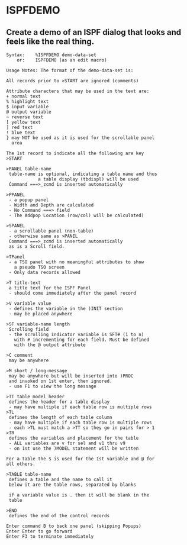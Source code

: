 # ISPFDEMO
## Create a demo of an ISPF dialog that looks and feels like the real thing.

    Syntax:    %ISPFDEMO demo-data-set
        or:    ISPFDEMO (as an edit macro)

    Usage Notes: The format of the demo-data-set is:

    All records prior to >START are ignored (comments)

    Attribute characters that may be used in the text are:
    + normal text
    % highlight text
    $ input variable
    @ output variable
    ~ reverse text
    [ yellow text
    ] red text
    ! blue text
    } may NOT be used as it is used for the scrollable panel
      area

    The 1st record to indicate all the following are key
    >START

    >PANEL table-name
     table-name is optional, indicating a table name and thus
                a table display (tbdispl) will be used
     Command ===>_zcmd is inserted automatically

    >PPANEL
     - a popup panel
     - Width and Depth are calculated
     - No Command ===> field
     - The Addpop Location (row/col) will be calculated)

    >SPANEL
     - a scrollable panel (non-table)
     - otherwise same as >PANEL
     Command ===>_zcmd is inserted automatically
     as is a Scroll field.

    >TPanel
     - a TSO panel with no meaningful attributes to show
       a pseudo TSO screen
     - Only data records allowed

    >T title-text
     a title text for the ISPF Panel
     - should come immediately after the panel record

    >V variable value
     - defines the variable in the )INIT section
     - may be placed anywhere

    >SF variable-name length
     Scrolling field
     - the scrolling indicator variable is SFT# (1 to n)
       with # incrementing for each field. Must be defined
       with the @ output attribute

    >C comment
     may be anywhere

    >M short / long-message
     may be anywhere but will be inserted into )PROC
     and invoked on 1st enter, then ignored.
     - use F1 to view the long message

    >TT table model header
     defines the header for a table display
     - may have multiple if each table row is multiple rows
    >TL
     defines the length of each table column
     - may have multiple if each table row is multiple rows
     - each >TL must match a >TT so they go in pairs for > 1
    >TR
     defines the variables and placement for the table
     - ALL variables are v for sel and v1 thru v9
     - on 1st use the )MODEL statement will be written

    For a table the $ is used for the 1st variable and @ for
    all others.

    >TABLE table-name
     defines a table and the name to call it
     below it are the table rows, separated by blanks

     if a variable value is . then it will be blank in the
     table

    >END
     defines the end of the control records

    Enter command B to back one panel (skipping Popups)
    Enter Enter to go forward
    Enter F3 to terminate immediately
